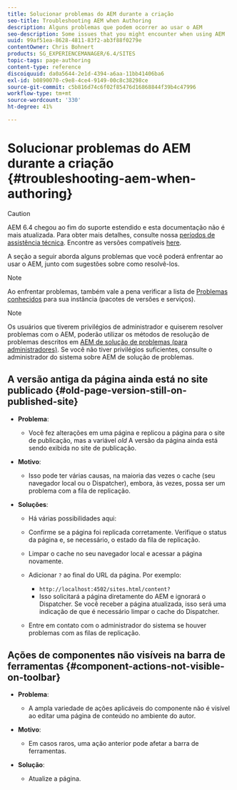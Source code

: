 ```yaml
---
title: Solucionar problemas do AEM durante a criação
seo-title: Troubleshooting AEM when Authoring
description: Alguns problemas que podem ocorrer ao usar o AEM
seo-description: Some issues that you might encounter when using AEM
uuid: 99af51ea-8628-4811-83f2-ab3f88f0279e
contentOwner: Chris Bohnert
products: SG_EXPERIENCEMANAGER/6.4/SITES
topic-tags: page-authoring
content-type: reference
discoiquuid: da0a5644-2e1d-4394-a6aa-11bb41406ba6
exl-id: b0890070-c9e8-4ce4-9149-00c8c38298ce
source-git-commit: c5b816d74c6f02f85476d16868844f39b4c47996
workflow-type: tm+mt
source-wordcount: '330'
ht-degree: 41%

---
```


# Solucionar problemas do AEM durante a criação  {#troubleshooting-aem-when-authoring}

>[!CAUTION]
>
>AEM 6.4 chegou ao fim do suporte estendido e esta documentação não é mais atualizada. Para obter mais detalhes, consulte nossa [períodos de assistência técnica](https://helpx.adobe.com/br/support/programs/eol-matrix.html). Encontre as versões compatíveis [here](https://experienceleague.adobe.com/docs/).

A seção a seguir aborda alguns problemas que você poderá enfrentar ao usar o AEM, junto com sugestões sobre como resolvê-los.

>[!NOTE]
>
>Ao enfrentar problemas, também vale a pena verificar a lista de [Problemas conhecidos](/help/release-notes/known-issues.md) para sua instância (pacotes de versões e serviços).

>[!NOTE]
>
>Os usuários que tiverem privilégios de administrador e quiserem resolver problemas com o AEM, poderão utilizar os métodos de resolução de problemas descritos em [AEM de solução de problemas (para administradores)](/help/sites-administering/troubleshoot.md). Se você não tiver privilégios suficientes, consulte o administrador do sistema sobre AEM de solução de problemas.

## A versão antiga da página ainda está no site publicado {#old-page-version-still-on-published-site}

* **Problema**:

   * Você fez alterações em uma página e replicou a página para o site de publicação, mas a variável *old* A versão da página ainda está sendo exibida no site de publicação.

* **Motivo**:

   * Isso pode ter várias causas, na maioria das vezes o cache (seu navegador local ou o Dispatcher), embora, às vezes, possa ser um problema com a fila de replicação.

* **Soluções**:

   * Há várias possibilidades aqui:
   * Confirme se a página foi replicada corretamente. Verifique o status da página e, se necessário, o estado da fila de replicação.
   * Limpar o cache no seu navegador local e acessar a página novamente.
   * Adicionar `?` ao final do URL da página. Por exemplo:

      * `http://localhost:4502/sites.html/content?`
      * Isso solicitará a página diretamente do AEM e ignorará o Dispatcher. Se você receber a página atualizada, isso será uma indicação de que é necessário limpar o cache do Dispatcher.
   * Entre em contato com o administrador do sistema se houver problemas com as filas de replicação.


## Ações de componentes não visíveis na barra de ferramentas {#component-actions-not-visible-on-toolbar}

* **Problema**:

   * A ampla variedade de ações aplicáveis do componente não é visível ao editar uma página de conteúdo no ambiente do autor. 

* **Motivo**:

   * Em casos raros, uma ação anterior pode afetar a barra de ferramentas.

* **Solução**:

   * Atualize a página.
